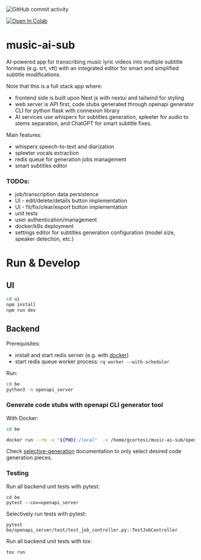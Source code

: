 ![GitHub commit activity](https://img.shields.io/github/commit-activity/m/GiacomoCortesi/music-ai-sub)

[![Open In Colab](https://colab.research.google.com/assets/colab-badge.svg)](https://colab.research.google.com/drive/1vGiYb6ODdaRhMo6KMXC3lSFDkTCU1jc_?usp=sharing)

# music-ai-sub
AI-powered app for transcribing music lyric videos into multiple subtitle formats (e.g. srt, vtt) with an integrated editor for smart and simplified subtitle modifications.

Note that this is a full stack app where:
 - frontend side is built upon Next js with nextui and tailwind for styling
 - web server is API first, code stubs generated through openapi generator CLI for python flask with connexion library
 - AI services use whisperx for subtitles generation, spleeter for audio to stems separation, and ChatGPT for smart subtitle fixes.

Main features:
 - whisperx speech-to-text and diarization
 - spleeter vocals extraction
 - redis queue for generation jobs management
 - smart subtitles editor

### TODOs:
 - job/transcription data persistence
 - UI - edit/delete/details button implementation
 - UI - fit/fix/clear/export button implementation
 - unit tests
 - user authentication/management
 - docker/k8s deployment
 - settings editor for subtitles generation configuration (model size, speaker detection, etc.)

# Run & Develop
## UI
```bash
cd ui
npm install
npm run dev
```

## Backend
Prerequisites:
 - install and start redis server (e.g. with [docker](https://hub.docker.com/_/redis/))
 - start redis queue worker process:
  `rq worker --with-scheduler`

Run:
```bash
cd be
python3 -m openapi_server
```

### Generate code stubs with openapi CLI generator tool
With Docker:

```bash
cd be

docker run --rm -v "${PWD}:/local"  -v /home/gcortesi/music-ai-sub/openapi.yml:/openapi.yml openapitools/openapi-generator-cli generate    -i /openapi.yml     -g python-flask     -o /local/
```

Check [selective-generation](https://openapi-generator.tech/docs/customization/#selective-generation) documentation to only select desired code generation pieces.

### Testing
Run all backend unit tests with pytest:
```
cd be
pytest --cov=openapi_server
```

Selectively run tests with pytest:
```
pytest be/openapi_server/test/test_job_controller.py::TestJobController
```

Run all backend unit tests with tox:
```
tox run
```